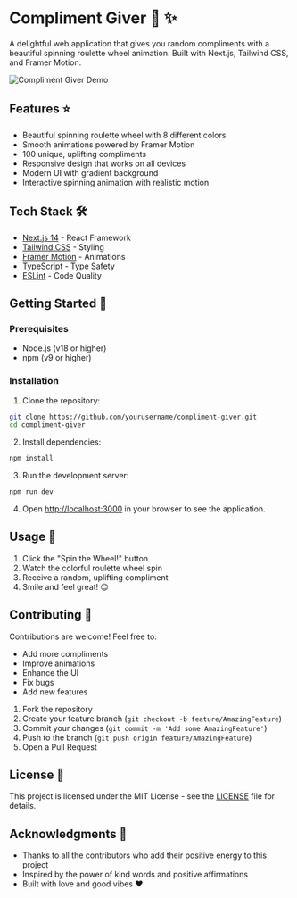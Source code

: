 # Compliment Giver 🎡 ✨

A delightful web application that gives you random compliments with a beautiful spinning roulette wheel animation. Built with Next.js, Tailwind CSS, and Framer Motion.

![Compliment Giver Demo](public/demo.gif)

## Features ⭐

- Beautiful spinning roulette wheel with 8 different colors
- Smooth animations powered by Framer Motion
- 100 unique, uplifting compliments
- Responsive design that works on all devices
- Modern UI with gradient background
- Interactive spinning animation with realistic motion

## Tech Stack 🛠️

- [Next.js 14](https://nextjs.org/) - React Framework
- [Tailwind CSS](https://tailwindcss.com/) - Styling
- [Framer Motion](https://www.framer.com/motion/) - Animations
- [TypeScript](https://www.typescriptlang.org/) - Type Safety
- [ESLint](https://eslint.org/) - Code Quality

## Getting Started 🚀

### Prerequisites

- Node.js (v18 or higher)
- npm (v9 or higher)

### Installation

1. Clone the repository:
```bash
git clone https://github.com/yourusername/compliment-giver.git
cd compliment-giver
```

2. Install dependencies:
```bash
npm install
```

3. Run the development server:
```bash
npm run dev
```

4. Open [http://localhost:3000](http://localhost:3000) in your browser to see the application.

## Usage 💫

1. Click the "Spin the Wheel!" button
2. Watch the colorful roulette wheel spin
3. Receive a random, uplifting compliment
4. Smile and feel great! 😊

## Contributing 🤝

Contributions are welcome! Feel free to:
- Add more compliments
- Improve animations
- Enhance the UI
- Fix bugs
- Add new features

1. Fork the repository
2. Create your feature branch (`git checkout -b feature/AmazingFeature`)
3. Commit your changes (`git commit -m 'Add some AmazingFeature'`)
4. Push to the branch (`git push origin feature/AmazingFeature`)
5. Open a Pull Request

## License 📝

This project is licensed under the MIT License - see the [LICENSE](LICENSE) file for details.

## Acknowledgments 🙏

- Thanks to all the contributors who add their positive energy to this project
- Inspired by the power of kind words and positive affirmations
- Built with love and good vibes ❤️ 